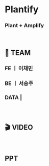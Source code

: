 # Plantify

### Plant + Amplify

<br />

## 👥 TEAM
### FE ㅣ 이채민
### BE ㅣ 서승주
### DATA | 
### 

<br />

## 🎬 VIDEO


<br />

## PPT 
